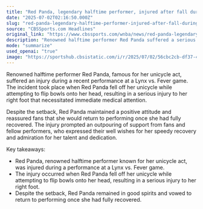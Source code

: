 ```yaml
---
title: "Red Panda, legendary halftime performer, injured after fall during performance at Lynx vs. Fever game"
date: "2025-07-02T02:16:50.000Z"
slug: "red-panda-legendary-halftime-performer-injured-after-fall-during-performance-at-lynx-vs.-fever-game"
source: "CBSSports.com Headlines"
original_link: "https://www.cbssports.com/wnba/news/red-panda-legendary-halftime-performer-injured-after-fall-during-performance-at-lynx-vs-fever-game/"
description: "Renowned halftime performer Red Panda suffered a serious injury to her right foot during a recent performance at a Lynx vs. Fever game when she fell off her unicycle while attempting a trick. Despite the setback, Red Panda remained positive and assured fans that she would return to performing after recovering. The injury sparked an outpouring of support from fans and fellow performers, who expressed their well wishes for her speedy recovery and admiration for her talent and dedication."
mode: "summarize"
used_openai: "true"
image: "https://sportshub.cbsistatic.com/i/r/2025/07/02/56cbc2cb-df37-484b-8489-6c19ab7e52df/thumbnail/1200x675/8972c9f8d32c58eaa2bea7ac3dacc466/red-panda-getty.png"
---
```


Renowned halftime performer Red Panda, famous for her unicycle act, suffered an injury during a recent performance at a Lynx vs. Fever game. The incident took place when Red Panda fell off her unicycle while attempting to flip bowls onto her head, resulting in a serious injury to her right foot that necessitated immediate medical attention.

Despite the setback, Red Panda maintained a positive attitude and reassured fans that she would return to performing once she had fully recovered. The injury prompted an outpouring of support from fans and fellow performers, who expressed their well wishes for her speedy recovery and admiration for her talent and dedication.

Key takeaways:
- Red Panda, renowned halftime performer known for her unicycle act, was injured during a performance at a Lynx vs. Fever game.
- The injury occurred when Red Panda fell off her unicycle while attempting to flip bowls onto her head, resulting in a serious injury to her right foot.
- Despite the setback, Red Panda remained in good spirits and vowed to return to performing once she had fully recovered.